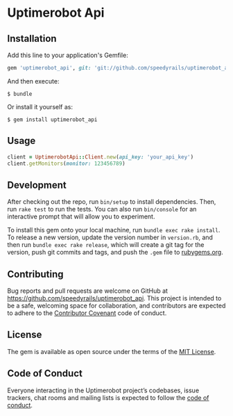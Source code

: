 # Uptimerobot Api

## Installation

Add this line to your application's Gemfile:

```ruby
gem 'uptimerobot_api', git: 'git://github.com/speedyrails/uptimerobot_api.git'
```

And then execute:

    $ bundle

Or install it yourself as:

    $ gem install uptimerobot_api

## Usage

```ruby
client = UptimerobotApi::Client.new(api_key: 'your_api_key')
client.getMonitors(monitor: 123456789)
```

## Development

After checking out the repo, run `bin/setup` to install dependencies. Then, run `rake test` to run the tests. You can also run `bin/console` for an interactive prompt that will allow you to experiment.

To install this gem onto your local machine, run `bundle exec rake install`. To release a new version, update the version number in `version.rb`, and then run `bundle exec rake release`, which will create a git tag for the version, push git commits and tags, and push the `.gem` file to [rubygems.org](https://rubygems.org).

## Contributing

Bug reports and pull requests are welcome on GitHub at https://github.com/speedyrails/uptimerobot_api. This project is intended to be a safe, welcoming space for collaboration, and contributors are expected to adhere to the [Contributor Covenant](http://contributor-covenant.org) code of conduct.

## License

The gem is available as open source under the terms of the [MIT License](https://opensource.org/licenses/MIT).

## Code of Conduct

Everyone interacting in the Uptimerobot project’s codebases, issue trackers, chat rooms and mailing lists is expected to follow the [code of conduct](https://github.com/speedyrails/uptimerobot_api/blob/master/CODE_OF_CONDUCT.md).

